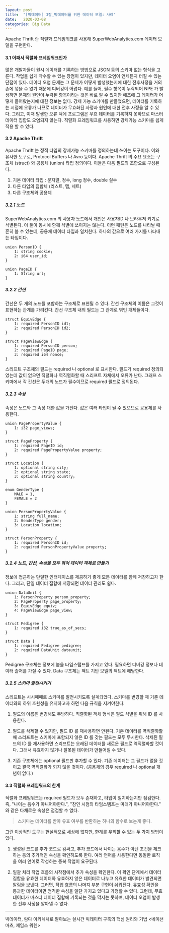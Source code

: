 ```yaml
---
layout: post
title:  "[빅데이터] 3장_빅데이터를 위한 데이터 모델: 사례"
date:   2020-03-08
categories: Big Data
---
```


Apache Thrift 란 직렬화 프레임워크를 사용해 SuperWebAnalytics.com 데이터 모델을 구현한다.

#### 3.1 어째서 직렬화 프레임워크인가

많은 개발자들이 원시 데이터를 기록하는 방법으로 JSON 등의 스키마 없는 형식을 고른다. 작업을 쉽게 착수할 수 있는 장점이 있지만, 데이터 오염이 언제든지 터질 수 있는 단점이 있다.
데이터 오염 문제는 그 문제가 어떻게 발생했는지에 대한 전후사정을 거의 손에 넣을 수 없기 때문에 디버깅이 어렵다. 예를 들어, 필수 항목이 누락되어 NPE 가 발생하면 문제의 원인이 누락된 항목이라는 것은 바로 알 수 있지만 애초에 그 데이터가 어떻게 들어왔는지에 대한 정보는 없다.
강제 가능 스키마를 만들었으면, 데이터를 기록하는 시점에 오류가 나므로 데이터가 무효화된 사정과 원인에 대한 전후 사정을 알 수 있다. 그리고, 이때 발생한 오류 덕에 프로그램은 무효 데이터를 기록하지 못하므로 마스터 데이터 집합도 오염되지 않는다.
직렬화 프레임워크를 사용하면 강제가능 스키마를 쉽게 적용 할 수 있다.

#### 3.2 Apache Thrift

Apache Thrift 는 정적 타입의 강제가능 스키마를 정의하는데 쓰이는 도구이다. 이와 유사한 도구로, Protocol Buffers 나 Avro 등이다.
Apache Thrift 의 주요 요소는 구조체 (struct) 와 공용체 (union) 타입 정의이다. 이들은 다음 필드의 조합으로 구성된다.

1. 기본 데이터 타입 : 문자열, 정수, long 정수, double 실수
2. 다른 타입의 집합체 (리스트, 맵, 세트)
3. 다른 구조체와 공용체

##### 3.2.1 노드

SuperWebAnalytics.com 의 사용자 노드에서 개인은 사용자ID 나 브라우저 키기로 식별된다. 이 둘이 동시에 함께 식별에 쓰이지는 않는다. 이런 패턴은 노드를 나타날 때 흔히 볼 수 있는데, 공용체 데이터 타입과 일치한다. 하나의 값으로 여러 가지를 나타내는 타입이다. 

```
union PersonID {
	1: string cookie;
	2: i64 user_id;
}

union PageID {
	1: String url;
}
```

##### 3.2.2 간선

간선은 두 개의 노드를 포함하는 구조체로 표현될 수 있다. 간선 구조체의 이름은 그것이 표현하는 관계를 가리킨다. 간선 구조체 내의 필드는 그 관계로 엮인 개체들이다.

```
struct EquivEdge {
	1: required PersonID id1;
	2: required PersonID id2;
}

struct PageViewEdge {
	1: required PersonID person;
	2: required PageID page;
	3: required i64 nonce;
}
```

스리프트 구조체의 필드는 required 나 optional 로 표시한다. 필드가 required 정의되었는데 값이 없으면 직렬화나 역직렬화할 때 스리프트 자체에서 오류가 난다. 그래프 스키마에서 각 간선은 두개의 노드가 필수이므로 required 필드로 정의된다.

##### 3.2.3 속성

속성은 노드와 그 속성 대한 값을 가진다. 값은 여러 타입이 될 수 있으므로 공용체를 사용한다.

```
union PagePropertyValue {
	1: i32 page_views;
}

struct PageProperty {
	1: required PageID id;
	2: required PagePropertyValue property;
}

struct Location {
	1: optional string city;
	2: optional string state;
	3: optional string country;
}

enum GenderType {
	MALE = 1,
	FEMALE = 2
}

union PersonPropertyValue {
	1: string full_name;
	2: GenderType gender;
	3: Location location;
}

struct PersonProperty {
	1: required PersonID id;
	2: required PersonPropertyValue property;
}
```

##### 3.2.4 노드, 간선, 속성을 모두 엮어 데이터 객체로 만들기

정보에 접근하는 단일한 인터페이스를 제공하기 좋게 모든 데이터를 함께 저장하고자 한다. 그리고, 단일 데이터 집합에 저장되면 데이터 관리도 쉽다. 

```
union DataUnit {
	1: PersonProperty person_property;
	2: PageProperty page_property;
	3: EquivEdge equiv;
	4: PageViewEdge page_view;
}

struct Pedigree {
	1: required i32 true_as_of_secs;
}

struct Data {
	1: required Pedigree pedigree;
	2: required DataUnit dataunit;
}
```

Pedigree 구조체는 정보에 붙을 타임스탬프를 가지고 있다. 필요하면 디버깅 정보나 데이터 출처를 가질 수 있다. Data 구조체는 팩트 기반 모델의 팩트에 해당한다.

##### 3.2.5 스키마 발전시키기

스리프트는 시시때때로 스키마를 발전시키도록 설계되었다. 스키마를 변경할 때 기존 데이터와의 하위 호솬성을 유지하고자 하면 다음 규칙을 지켜야한다.

1. 필드의 이름은 변경해도 무방하다.
   직렬화된 객체 형식은 필드 식별을 위해 ID 를 사용한다.

2. 필드를 삭제할 수 있지만, 필드 ID 를 재사용하면 안된다.
   기존 데이터를 역직렬화할 때 스리프트는 스키마에 포함되지 않은 ID 를 갖는 필드는 모두 무시한다. 삭제된 필드의 ID 를 재사용하면 스리프트는 오래된 데이터를 새로운 필드로 역직렬화할 것이다. 그래서 유효하지 않거나 잘못된 데이터가 만들어질 수 있다.

3. 기존 구조체에는 optional 필드만 추가할 수 있다.
   기존 데이터는 그 필드가 없을 것이고 결국 역직렬화가 되지 않을 것이다. (공용체의 경우 required 나 optional 개념이 없다.)

#### 3.3 직렬화 프레임워크의 한계

직렬화 프레임워크는 required 필드가 모두 존재하고, 타입이 일치하는지만 점검한다. 즉, "나이는 음수가 아니어야한다.", "참인 시점의 타임스탬프는 미래가 아니어야한다." 와 같은 다채로운 속성은 점검할 수 없다.

> 스키마는 데이터를 받아 유효 여부를 반환하는 하나의 함수로 보는게 좋다. 

그런 이상적인 도구는 현실적으로 세상에 없지만, 한계를 우회할 수 있는 두 가지 방법이 있다.

1. 생성된 코드를 추가 코드로 감싸고, 추가 코드에서 나이는 음수가 아닌 조건을 체크하는 등의 추가적인 속성을 확인하도록 한다.
   여러 언어를 사용한다면 동일한 로직을 여러 언어로 작성하는 중복 작업이 요구된다.

2. 일괄 처리 작업 흐름의 시작점에서 추가 속성을 확인한다.
   이 확인 단계에서 데이터 집합을 유효한 데이터와 유효하지 않은 데이터로 나누고 유효한 데이터가 발견되면 알림을 보낸다. 그러면, 작업 흐름의 나머지 부분 구현이 쉬워진다. 유효성 확인을 통과한 데이터이면 엄격한 속성을 일단 가지고 있다고 가정할 수 있다. 그런데, 무효 데이터가 마스터 데이터 집합에 기록되는 것을 막지는 못하며, 데이터 오염이 발생한 전후 사정을 알아낼 수 없다.

---

빅데이터, 람다 아키텍처로 알아보는 실시간 빅데이터 구축의 핵심 원리와 기법 <네이선 마츠, 제임스 워렌>
